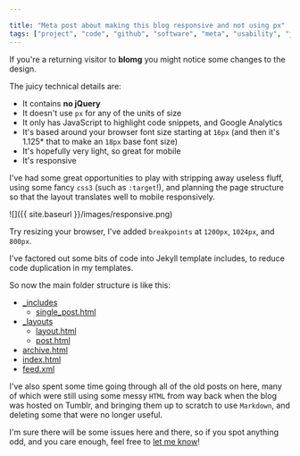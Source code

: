 ```yaml
---

title: "Meta post about making this blog responsive and not using px"
tags: ["project", "code", "github", "software", "meta", "usability", "javascript", "jekyll", "development"]
---
```

If you're a returning visitor to __blomg__ you might notice some changes to the design.

<!-- more -->

The juicy technical details are:
- It contains __no jQuery__
- It doesn't use `px` for any of the units of size
- It only has JavaScript to highlight code snippets, and Google Analytics
- It's based around your browser font size starting at `16px` (and then it's 1.125* that to make an `18px` base font size)
- It's hopefully very light, so great for mobile
- It's responsive

I've had some great opportunities to play with stripping away useless fluff, using some fancy `css3` (such as `:target`!), and planning the page structure so that the layout translates well to mobile responsively.

![]({{ site.baseurl }}/images/responsive.png)

Try resizing your browser, I've added `breakpoints` at `1200px`, `1024px`, and `800px`.

I've factored out some bits of code into Jekyll template includes, to reduce code duplication in my templates.

So now the main folder structure is like this:

- [\_includes](https://github.com/omgmog/omgmog.github.com/tree/master/_includes)
  - [single_post.html](https://github.com/omgmog/omgmog.github.com/blob/master/_includes/single_post.html)
- [\_layouts](https://github.com/omgmog/omgmog.github.com/tree/master/_layouts)
  - [layout.html](https://github.com/omgmog/omgmog.github.com/blob/master/_layouts/layout.html)
  - [post.html](https://github.com/omgmog/omgmog.github.com/blob/master/_layouts/post.html)
- [archive.html](https://github.com/omgmog/omgmog.github.com/blob/master/archive.html)
- [index.html](https://github.com/omgmog/omgmog.github.com/blob/master/index.html)
- [feed.xml](https://github.com/omgmog/omgmog.github.com/blob/master/feed.xml)

I've also spent some time going through all of the old posts on here, many of which were still using some messy `HTML` from way back when the blog was hosted on Tumblr, and bringing them up to scratch to use `Markdown`, and deleting some that were no longer useful.

I'm sure there will be some issues here and there, so if you spot anything odd, and you care enough, feel free to [let me know](https://github.com/omgmog/omgmog.github.com/issues)!

